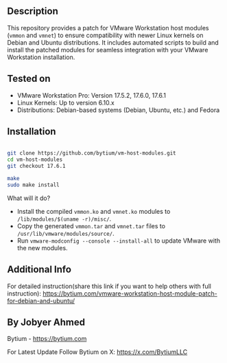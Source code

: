 ## Description

This repository provides a patch for VMware Workstation host modules (`vmmon` and `vmnet`) to ensure compatibility with newer Linux kernels on Debian and Ubuntu distributions. It includes automated scripts to build and install the patched modules for seamless integration with your VMware Workstation installation.


## Tested on

- VMware Workstation Pro: Version 17.5.2, 17.6.0, 17.6.1
- Linux Kernels: Up to version 6.10.x
- Distributions: Debian-based systems (Debian, Ubuntu, etc.) and Fedora

## Installation
```bash

git clone https://github.com/bytium/vm-host-modules.git
cd vm-host-modules
git checkout 17.6.1

make
sudo make install
```

What will it do?

- Install the compiled `vmmon.ko` and `vmnet.ko` modules to `/lib/modules/$(uname -r)/misc/`.
- Copy the generated `vmmon.tar` and `vmnet.tar` files to `/usr/lib/vmware/modules/source/`.
- Run `vmware-modconfig --console --install-all` to update VMware with the new modules.


## Additional Info
For detailed instruction(share this link if you want to help others with full instruction): https://bytium.com/vmware-workstation-host-module-patch-for-debian-and-ubuntu/


## By Jobyer Ahmed
Bytium - https://bytium.com

For Latest Update Follow Bytium on X: https://x.com/BytiumLLC
